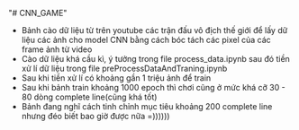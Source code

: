 "# CNN_GAME" 
+ Bảnh cào dữ liệu từ trên youtube các trận đấu vô địch thế giới để lấy dữ liệu các ảnh cho model CNN bằng cách bóc tách các pixel của các frame ảnh từ video 
+ Cào dữ liệu khá cầu kì, ý tưởng trong file process_data.ipynb sau đó tiền xử lí dữ liệu trong file preProcessDataAndTraning.ipynb
+ Sau khi tiền xử lí có khoảng gần 1 triệu ảnh để train
+ Sau khi bảnh train khoảng 1000 epoch thì chơi cũng ở mức khá cỡ 30 - 80 dòng complete line(cũng khá tốt)
+ Bảnh đang nghĩ cách tinh chỉnh mục tiêu khoảng 200 complete line nhưng đéo biết bao giờ được nữa =))))))
